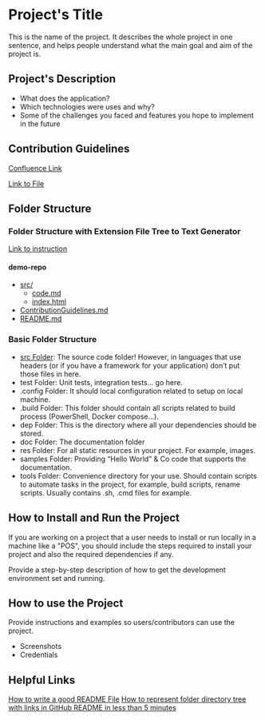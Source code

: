 # Project's Title
This is the name of the project. It describes the whole project in one sentence, and helps people understand what the main goal and aim of the project is.
 
 ## Project's Description
 * What does the application?
 * Which technologies were uses and why?
 * Some of the challenges you faced and features you hope to implement in the future
 
 ## Contribution Guidelines
 [Confluence Link](https://devstack.vwgroup.com/confluence/display/PMATVME/2023-01-17+%7C+TechTalk)
 
 [Link to File](/ContributionGuidelines.md)
 
 ## Folder Structure
 
 ### Folder Structure with Extension File Tree to Text Generator
 [Link to instruction](https://medium.com/@shradhaagarwal01/how-to-represent-folder-directory-tree-with-links-in-github-readme-in-less-than-5-minutes-84230fdcb1)
 #### demo-repo

* [src/](./src)
  * [code.md](./src/code.md)
  * [index.html](./src/index.html)
* [ContributionGuidelines.md](./ContributionGuidelines.md)
* [README.md](./README.md)

 ### Basic Folder Structure
 * [src Folder](src): The source code folder! However, in languages that use headers (or if you have a framework for your application) don’t put those files in here.
 * test Folder: Unit tests, integration tests… go here.
 * .config Folder: It should local configuration related to setup on local machine.
 * .build Folder: This folder should contain all scripts related to build process (PowerShell, Docker compose…).
 * dep Folder: This is the directory where all your dependencies should be stored.
 * doc Folder: The documentation folder
 * res Folder: For all static resources in your project. For example, images.
 * samples Folder: Providing “Hello World” & Co code that supports the documentation.
 * tools Folder: Convenience directory for your use. Should contain scripts to automate tasks in the project, for example, build scripts, rename scripts. Usually contains .sh, .cmd files for example.

 ## How to Install and Run the Project
 If you are working on a project that a user needs to install or run locally in a machine like a "POS", you should include the steps required to install your project and also the required dependencies if any.

Provide a step-by-step description of how to get the development environment set and running.

 ## How to use the Project
 Provide instructions and examples so users/contributors can use the project.
 * Screenshots
 * Credentials

 ## Helpful Links
 [How to write a good README File](https://www.freecodecamp.org/news/how-to-write-a-good-readme-file/)
 [How to represent folder directory tree with links in GitHub README in less than 5 minutes](https://medium.com/@shradhaagarwal01/how-to-represent-folder-directory-tree-with-links-in-github-readme-in-less-than-5-minutes-84230fdcb1)
